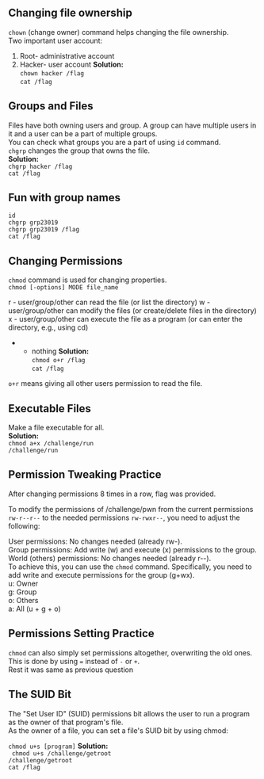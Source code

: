 ## Changing file ownership
`chown` (change owner) command helps changing the file ownership. <br>
Two important user account:
1. Root- administrative account
2. Hacker- user account
**Solution:** <br>
`chown hacker /flag` <br>
`cat /flag`
## Groups and Files 
Files have both owning users and group. A group can have multiple users in it and a user can be a part of multiple groups.<br>
You can check what groups you are a part of using `id` command. <br>
`chgrp` changes the group that owns the file.<br>
**Solution:** <br> 
`chgrp hacker /flag` <br>
`cat /flag`
## Fun with group names 
`id`<br>
`chgrp grp23019` <br>
`chgrp grp23019 /flag` <br> 
`cat /flag`
## Changing Permissions 
`chmod` command is used for changing properties. <br>
`chmod [-options] MODE file_name`

r - user/group/other can read the file (or list the directory)
w - user/group/other can modify the files (or create/delete files in the directory)
x - user/group/other can execute the file as a program (or can enter the directory, e.g., using cd)
- - nothing
**Solution:** <br>
`chmod o+r /flag`<br>
`cat /flag` <br>

`o+r` means giving all other users permission to read the file. <br>
## Executable Files 
Make a file executable for all. <br> 
**Solution:** <br>
`chmod a+x /challenge/run`<br>
`/challenge/run`<br>
## Permission Tweaking Practice 
After changing permissions 8 times in a row, flag was provided. <br>

To modify the permissions of /challenge/pwn from the current permissions `rw-r--r--` to the needed permissions `rw-rwxr--`, you need to adjust the following:

User permissions: No changes needed (already rw-).<br>
Group permissions: Add write (w) and execute (x) permissions to the group.<br>
World (others) permissions: No changes needed (already r--).<br>
To achieve this, you can use the `chmod` command. Specifically, you need to add write and execute permissions for the group (g+wx).<br>
u: Owner<br>
g: Group<br>
o: Others<br>
a: All (u + g + o)<br>
## Permissions Setting Practice 
`chmod` can also simply set permissions altogether, overwriting the old ones. This is done by using `=` instead of `-` or `+`.<br>
Rest it was same as previous question
## The SUID Bit 
The "Set User ID" (SUID) permissions bit allows the user to run a program as the owner of that program's file.<br>
As the owner of a file, you can set a file's SUID bit by using chmod:

`chmod u+s [program]`
**Solution:** <br> 
` chmod u+s /challenge/getroot`<br>
`/challenge/getroot `<br>
`cat /flag `<br>




